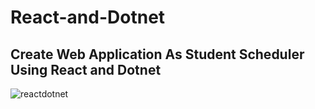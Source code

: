 # React-and-Dotnet
Create Web Application As Student Scheduler Using React and Dotnet
---
![reactdotnet](https://i.ytimg.com/vi/ON-Z1iD6Y-c/maxresdefault.jpg)

